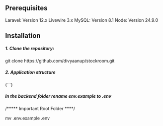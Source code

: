 <h2>Prerequisites</h2>
Laravel: Version 12.x
Livewire 3.x
MySQL: Version 8.1
Node: Version 24.9.0

<h2>Installation</h2>
<h5>1. Clone the repository:</h5>
git clone https://github.com/divyaanup/stockroom.git
<h5>2. Application structure</h5>
(```)
<h5>In the backend folder rename env.example to .env</h5>
/***** Important Root Folder ****/

   mv .env.example .env
